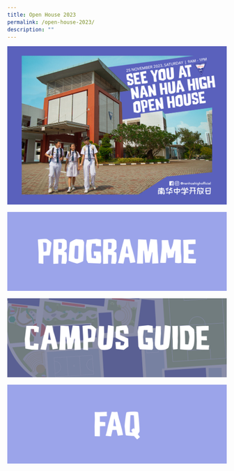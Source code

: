 ```yaml
---
title: Open House 2023
permalink: /open-house-2023/
description: ""
---
```

![](/images/Open%20House%202023/messageoftheday_web4.jpg)

<a href="/open-house-2023/programme/"><img src="/images/Open%20House%202023/openhouse_programme.png"></a>

<a href="https://www.figma.com/proto/Tj9TYwD8VwGeDr8tuVJYan/Open-House-Map?type=design&amp;node-id=20-404&amp;t=V3eq4bJPx48MfBoB-1&amp;scaling=min-zoom&amp;page-id=0%3A1&amp;starting-point-node-id=20%3A404&amp;mode=design/"><img src="/images/Open%20House%202023/openhouse_campusguide.png"></a>

![](/images/Open%20House%202023/openhouse_faq.png)
